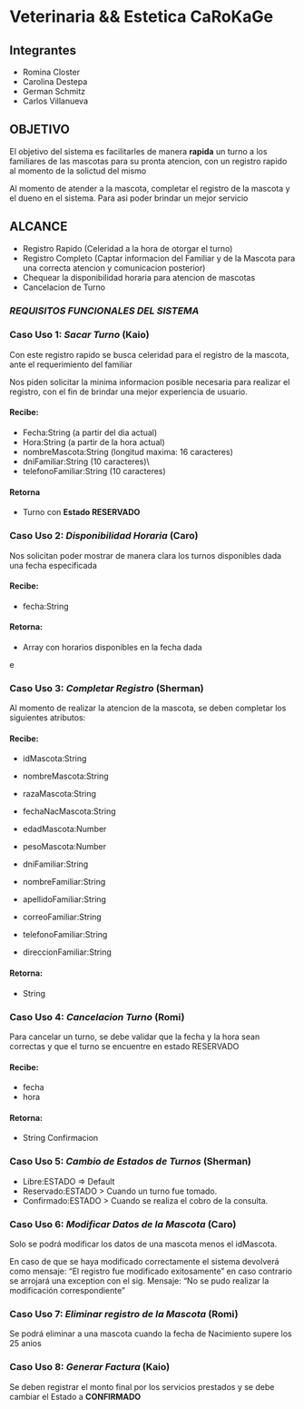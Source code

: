 # Veterinaria && Estetica CaRoKaGe

## Integrantes
- Romina Closter
- Carolina Destepa
- German Schmitz
- Carlos Villanueva

## OBJETIVO
El objetivo del sistema es facilitarles de manera **rapida** un turno a los familiares de las mascotas para
su pronta atencion, con un registro rapido al momento de la solictud del mismo

Al momento de atender a la mascota, completar el registro de la mascota y el dueno en el sistema. Para asi
poder brindar un mejor servicio

## ALCANCE
- Registro Rapido (Celeridad a la hora de otorgar el turno)
- Registro Completo (Captar informacion del Familiar y de la Mascota para una correcta atencion y comunicacion posterior)
- Chequear la disponibilidad horaria para atencion de mascotas
- Cancelacion de Turno


### **_REQUISITOS FUNCIONALES DEL SISTEMA_**

### Caso Uso 1: _Sacar Turno_ **(Kaio)**
Con este registro rapido se busca celeridad para el registro de la mascota, ante el requerimiento del familiar

Nos piden solicitar la minima informacion posible necesaria para realizar el registro,
con el fin de brindar una mejor experiencia de usuario.

#### Recibe:
- Fecha:String (a partir del dia actual)
- Hora:String (a partir de la hora actual)
- nombreMascota:String (longitud maxima: 16 caracteres)
- dniFamiliar:String (10 caracteres)\
- telefonoFamiliar:String (10 caracteres)
#### Retorna
- Turno con **Estado RESERVADO**



### Caso Uso 2: _Disponibilidad Horaria_ **(Caro)**
Nos solicitan poder mostrar de manera clara los turnos disponibles dada una fecha especificada

#### Recibe:
- fecha:String

#### Retorna:
- Array con horarios disponibles en la fecha dada

e
### Caso Uso 3: _Completar Registro_ **(Sherman)**

Al momento de realizar la atencion de la mascota, se deben completar los siguientes atributos:

#### Recibe:
- idMascota:String
- nombreMascota:String
- razaMascota:String
- fechaNacMascota:String
- edadMascota:Number
- pesoMascota:Number

- dniFamiliar:String
- nombreFamiliar:String
- apellidoFamiliar:String
- correoFamiliar:String
- telefonoFamiliar:String
- direccionFamiliar:String

#### Retorna:
- String





### Caso Uso 4: _Cancelacion Turno_ **(Romi)**

Para cancelar un turno, se debe validar que la fecha y la hora sean correctas y que el turno se encuentre
en estado RESERVADO

#### Recibe:
- fecha
- hora
#### Retorna:
- String Confirmacion


### Caso Uso 5: _Cambio de Estados de Turnos_ **(Sherman)**

- Libre:ESTADO => Default
- Reservado:ESTADO > Cuando un turno fue tomado.
- Confirmado:ESTADO > Cuando se realiza el cobro de la consulta.



### Caso Uso 6: _Modificar Datos de la Mascota_ **(Caro)**

Solo se podrá modificar los datos de una mascota menos el idMascota.

En caso de que se haya modificado correctamente el sistema devolverá como mensaje:
“El registro fue modificado exitosamente” en caso contrario se arrojará una exception con el sig.
Mensaje: “No se pudo realizar la modificación correspondiente”


### Caso Uso 7: _Eliminar registro de la Mascota_ **(Romi)**
Se podrá eliminar a una mascota cuando la fecha de Nacimiento supere los 25 anios


### Caso Uso 8: _Generar Factura_ **(Kaio)**

Se deben registrar el monto final por los servicios prestados y se debe cambiar el Estado a **CONFIRMADO**

